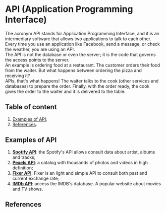 # API (Application Programming Interface)

The acronym API stands for Application Programming Interface, and it is an intermediary software that allows two applications to talk to each other. Every time you use an application like Facebook, send a message, or check the weather, you are using an API.  
The API is not the database or even the server; it is the code that governs the access points to the server.  
An example is ordering food at a restaurant. The customer orders their food from the waiter. But what happens between ordering the pizza and receiving it?  
APIs, that's what happens! The waiter talks to the cook (other services and databases) to prepare the order. Finally, with the order ready, the cook gives the order to the waiter and it is delivered to the table.

## Table of content

1. [Examples of API](#examples-of-api);
2. [References](#references).

## Examples of API

1. **[Spotify API](https://developer.spotify.com/documentation/web-api/)**: the Spotify's API allows consult data about artist, albums and tracks;
2. **[Pexels API](https://www.pexels.com/api/)**: a catalog with thousands of photos and videos in high definition;
3. **[Fixer API](https://fixer.io/)**: Fixer is an light and simple API to consult both past and current exchange rate;
4. **[IMDb API](https://imdb-api.com/API)**: access the IMDB's database. A popular website about movies and TV shows.

## References
